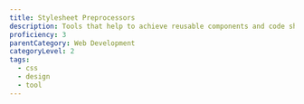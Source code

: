 ```yaml
---
title: Stylesheet Preprocessors
description: Tools that help to achieve reusable components and code sharing in the front-end design.
proficiency: 3
parentCategory: Web Development
categoryLevel: 2
tags:
  - css
  - design
  - tool 
---
```

